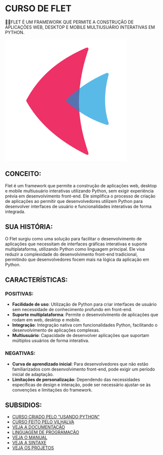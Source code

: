 # CURSO DE FLET
👨‍⚖️FLET É UM FRAMEWORK QUE PERMITE A CONSTRUÇÃO DE APLICAÇÕES WEB, DESKTOP E MOBILE MULTIUSUÁRIO INTERATIVAS EM PYTHON.

<img src="FOTO.png" align="center" width="400"> <br>

## CONCEITO:
Flet é um framework que permite a construção de aplicações web, desktop e mobile multiusuário interativas utilizando Python, sem exigir experiência prévia em desenvolvimento front-end. Ele simplifica o processo de criação de aplicações ao permitir que desenvolvedores utilizem Python para desenvolver interfaces de usuário e funcionalidades interativas de forma integrada.

## SUA HISTÓRIA:
O Flet surgiu como uma solução para facilitar o desenvolvimento de aplicações que necessitam de interfaces gráficas interativas e suporte multiplataforma, utilizando Python como linguagem principal. Ele visa reduzir a complexidade do desenvolvimento front-end tradicional, permitindo que desenvolvedores focem mais na lógica da aplicação em Python.

## CARACTERÍSTICAS:
### POSITIVAS:
- **Facilidade de uso**: Utilização de Python para criar interfaces de usuário sem necessidade de conhecimento profundo em front-end.
- **Suporte multiplataforma**: Permite o desenvolvimento de aplicações que rodam em web, desktop e mobile.
- **Integração**: Integração nativa com funcionalidades Python, facilitando o desenvolvimento de aplicações complexas.
- **Multiusuário**: Capacidade de desenvolver aplicações que suportam múltiplos usuários de forma interativa.

### NEGATIVAS:
- **Curva de aprendizado inicial**: Para desenvolvedores que não estão familiarizados com desenvolvimento front-end, pode exigir um período inicial de adaptação.
- **Limitações de personalização**: Dependendo das necessidades específicas de design e interação, pode ser necessário ajustar-se às convenções e limitações do framework.

## SUBSIDIOS:
- [CURSO CRIADO PELO "USANDO PYTHON"](https://youtube.com/playlist?list=PLGFzROSPU9oUQwf5nLGBuEuWY_hdIERwe&si=28P4RJotordaLr5L)
- [CURSO FEITO PELO VILHALVA](https://github.com/VILHALVA)
- [VEJA A DOCUMENTAÇÃO](https://flet.dev/docs/)
- [LINGUAGEM DE PROGRAMAÇÃO](https://github.com/VILHALVA/CURSO-DE-PYTHON)
- [VEJA O MANUAL](./MANUAL.md)
- [VEJA A SINTAXE](./SINTAXE.md)
- [VEJA OS PROJETOS](https://github.com/VILHALVA?tab=repositories&q=topic:FLET)


